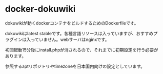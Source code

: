 # docker-dokuwiki

dokuwikiが動くdockerコンテナをビルドするためのDockerfileです。

dokuwikiはlatest stableです。各種言語リソースは入っていますが、おすすめプラグインは入っていません。webサーバはnginxです。

初回起動15分後にinstall.phpが消されるので、それまでに初期設定を行う必要があります。

参照するaptリポジトリやtimezoneを日本国内向けの設定としています。

